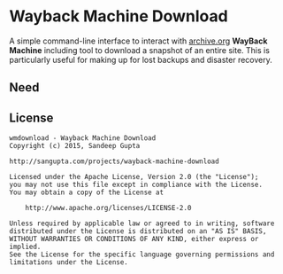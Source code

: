 Wayback Machine Download
========================

A simple command-line interface to interact with <a href="http://archive.org">archive.org</a>
**WayBack Machine** including tool to download a snapshot of an entire site. This is particularly
useful for making up for lost backups and disaster recovery.

Need
----

License
-------
	
```
wmdownload - Wayback Machine Download
Copyright (c) 2015, Sandeep Gupta

http://sangupta.com/projects/wayback-machine-download

Licensed under the Apache License, Version 2.0 (the "License");
you may not use this file except in compliance with the License.
You may obtain a copy of the License at

	http://www.apache.org/licenses/LICENSE-2.0

Unless required by applicable law or agreed to in writing, software
distributed under the License is distributed on an "AS IS" BASIS,
WITHOUT WARRANTIES OR CONDITIONS OF ANY KIND, either express or implied.
See the License for the specific language governing permissions and
limitations under the License.
```
